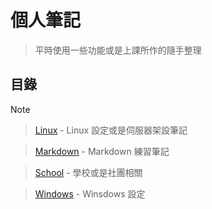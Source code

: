# 個人筆記

> 平時使用一些功能或是上課所作的隨手整理

## 目錄

Note
> [Linux](./Linux) - Linux 設定或是伺服器架設筆記

> [Markdown](./Markdown) - Markdown 練習筆記

> [School](./School) - 學校或是社團相關

> [Windows](.Windows) - Winsdows 設定
